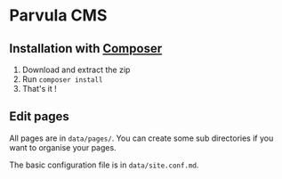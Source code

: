 Parvula CMS
===========

Installation with [Composer](http://getcomposer.org/)
-----------------------------------------------------
1. Download and extract the zip
2. Run `composer install`
3. That's it !


Edit pages
----------
All pages are in `data/pages/`. You can create some sub directories if you want to organise your pages.

The basic configuration file is in `data/site.conf.md`.
